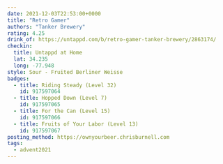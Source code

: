 ```yaml
---
date: 2021-12-03T22:53:00+0000
title: "Retro Gamer"
authors: "Tanker Brewery"
rating: 4.25
drink_of: https://untappd.com/b/retro-gamer-tanker-brewery/2863174/
checkin:
  title: Untappd at Home
  lat: 34.235
  long: -77.948
style: Sour - Fruited Berliner Weisse
badges:
  - title: Riding Steady (Level 32)
    id: 917597064
  - title: Hopped Down (Level 7)
    id: 917597065
  - title: For the Can (Level 15)
    id: 917597066
  - title: Fruits of Your Labor (Level 13)
    id: 917597067
posting_method: https://ownyourbeer.chrisburnell.com
tags:
  - advent2021
---
```


